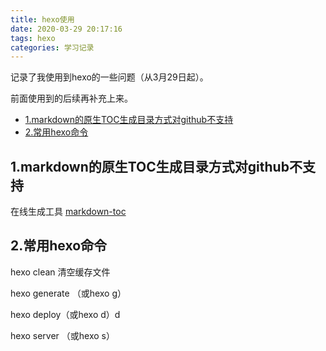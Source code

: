 ```yaml
---
title: hexo使用
date: 2020-03-29 20:17:16
tags: hexo
categories: 学习记录
---
```




记录了我使用到hexo的一些问题（从3月29日起）。

前面使用到的后续再补充上来。

<!--more-->

- [1.markdown的原生TOC生成目录方式对github不支持](#1markdown---toc-------github---)
- [2.常用hexo命令](#2--hexo--)



## 1.markdown的原生TOC生成目录方式对github不支持

在线生成工具 [markdown-toc](https://ecotrust-canada.github.io/markdown-toc/)





## 2.常用hexo命令

hexo clean 清空缓存文件

hexo generate （或hexo g）

hexo deploy（或hexo d）d

hexo server （或hexo s）